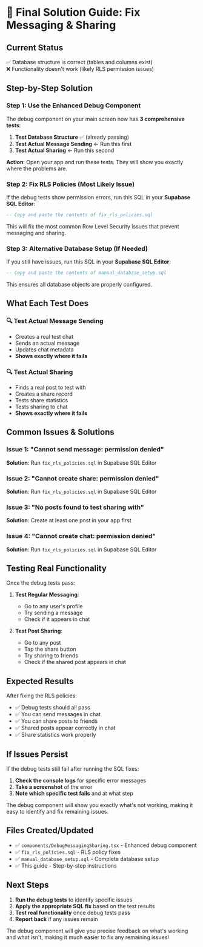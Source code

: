 # 🎯 Final Solution Guide: Fix Messaging & Sharing

## Current Status
✅ Database structure is correct (tables and columns exist)  
❌ Functionality doesn't work (likely RLS permission issues)

## Step-by-Step Solution

### Step 1: Use the Enhanced Debug Component
The debug component on your main screen now has **3 comprehensive tests**:

1. **Test Database Structure** ✅ (already passing)
2. **Test Actual Message Sending** ← Run this first
3. **Test Actual Sharing** ← Run this second

**Action**: Open your app and run these tests. They will show you exactly where the problems are.

### Step 2: Fix RLS Policies (Most Likely Issue)
If the debug tests show permission errors, run this SQL in your **Supabase SQL Editor**:

```sql
-- Copy and paste the contents of fix_rls_policies.sql
```

This will fix the most common Row Level Security issues that prevent messaging and sharing.

### Step 3: Alternative Database Setup (If Needed)
If you still have issues, run this SQL in your **Supabase SQL Editor**:

```sql
-- Copy and paste the contents of manual_database_setup.sql
```

This ensures all database objects are properly configured.

## What Each Test Does

### 🔍 Test Actual Message Sending
- Creates a real test chat
- Sends an actual message
- Updates chat metadata
- **Shows exactly where it fails**

### 🔍 Test Actual Sharing
- Finds a real post to test with
- Creates a share record
- Tests share statistics
- Tests sharing to chat
- **Shows exactly where it fails**

## Common Issues & Solutions

### Issue 1: "Cannot send message: permission denied"
**Solution**: Run `fix_rls_policies.sql` in Supabase SQL Editor

### Issue 2: "Cannot create share: permission denied"
**Solution**: Run `fix_rls_policies.sql` in Supabase SQL Editor

### Issue 3: "No posts found to test sharing with"
**Solution**: Create at least one post in your app first

### Issue 4: "Cannot create chat: permission denied"
**Solution**: Run `fix_rls_policies.sql` in Supabase SQL Editor

## Testing Real Functionality

Once the debug tests pass:

1. **Test Regular Messaging**:
   - Go to any user's profile
   - Try sending a message
   - Check if it appears in chat

2. **Test Post Sharing**:
   - Go to any post
   - Tap the share button
   - Try sharing to friends
   - Check if the shared post appears in chat

## Expected Results

After fixing the RLS policies:
- ✅ Debug tests should all pass
- ✅ You can send messages in chat
- ✅ You can share posts to friends
- ✅ Shared posts appear correctly in chat
- ✅ Share statistics work properly

## If Issues Persist

If the debug tests still fail after running the SQL fixes:

1. **Check the console logs** for specific error messages
2. **Take a screenshot** of the error
3. **Note which specific test fails** and at what step

The debug component will show you exactly what's not working, making it easy to identify and fix remaining issues.

## Files Created/Updated

- ✅ `components/DebugMessagingSharing.tsx` - Enhanced debug component
- ✅ `fix_rls_policies.sql` - RLS policy fixes
- ✅ `manual_database_setup.sql` - Complete database setup
- ✅ This guide - Step-by-step instructions

## Next Steps

1. **Run the debug tests** to identify specific issues
2. **Apply the appropriate SQL fix** based on the test results
3. **Test real functionality** once debug tests pass
4. **Report back** if any issues remain

The debug component will give you precise feedback on what's working and what isn't, making it much easier to fix any remaining issues! 